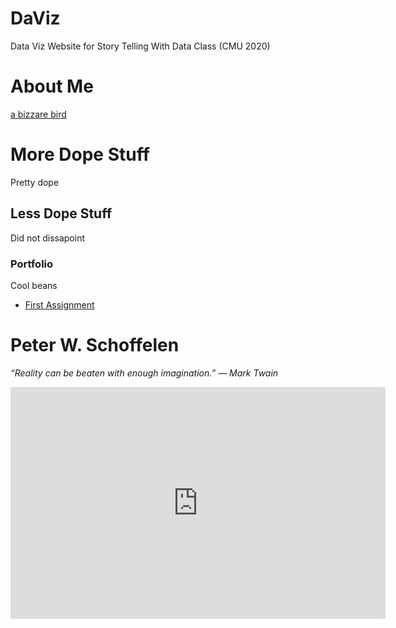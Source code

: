 # DaViz
Data Viz Website for Story Telling With Data Class (CMU 2020)

# About Me
[a bizzare bird](https://pschoff.github.io/)

# More Dope Stuff
Pretty dope

## Less Dope Stuff
Did not dissapoint

### Portfolio
Cool beans

* [First Assignment](another-page.md)

# Peter W. Schoffelen
*“Reality can be beaten with enough imagination.”
― Mark Twain*

<iframe width="600" height="371" seamless frameborder="0" scrolling="no" src="https://docs.google.com/spreadsheets/d/e/2PACX-1vT-RiFPXd-mYprm3JL0job2cRF2ODU8F91ryxnEdkYskMqJdJ1ojr5u98ek8oxexxWFxPgQiDbtpenJ/pubchart?oid=670712552&amp;format=interactive"></iframe>
